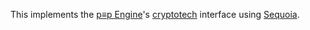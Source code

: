 This implements the [p≡p Engine]'s [cryptotech] interface using [Sequoia].

  [p≡p Engine]: https://gitea.pep.foundation/pEp.foundation/pEpEngine
  [cryptotech]: https://gitea.pep.foundation/pEp.foundation/pEpEngine/src/branch/master/src/cryptotech.h
  [Sequoia]: https://sequoia-pgp.org

